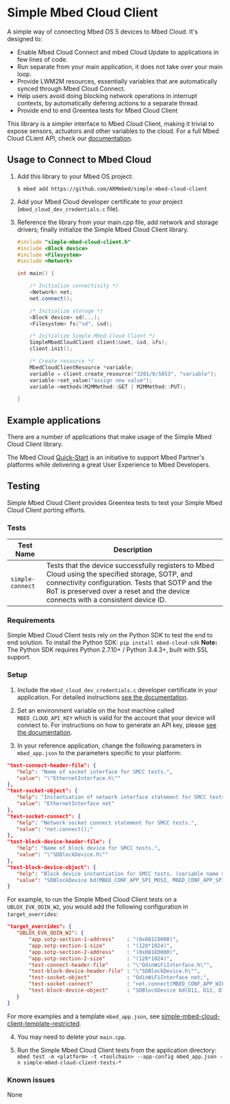 # Simple Mbed Cloud Client

A simple way of connecting Mbed OS 5 devices to Mbed Cloud. It's designed to:

* Enable Mbed Cloud Connect and mbed Cloud Update to applications in few lines of code.
* Run separate from your main application, it does not take over your main loop.
* Provide LWM2M resources, essentially variables that are automatically synced through Mbed Cloud Connect.
* Help users avoid doing blocking network operations in interrupt contexts, by automatically defering actions to a separate thread.
* Provide end to end Greentea tests for Mbed Cloud Client

This library is a simpler interface to Mbed Cloud Client, making it trivial to expose sensors, actuators and other variables to the cloud. For a full Mbed Cloud CLient API, check our [documentation](https://cloud.mbed.com/docs/current/mbed-cloud-client/index.html).

## Usage to Connect to Mbed Cloud

1. Add this library to your Mbed OS project:

    ```
    $ mbed add https://github.com/ARMmbed/simple-mbed-cloud-client
    ```
    
1. Add your Mbed Cloud developer certificate to your project (`mbed_cloud_dev_credentials.c` file).

1. Reference the library from your main.cpp file, add network and storage drivers; finally initialize the Simple Mbed Cloud Client library.

    ```cpp
    #include "simple-mbed-cloud-client.h"
    #include <Block device>
    #include <Filesystem>
    #include <Network>

    int main() {
    
        /* Initialize connectivity */
        <Network> net;
        net.connect();
    
        /* Initialize storage */
        <Block device> sd(...);
        <Filesystem> fs("sd", &sd);

        /* Initialize Simple Mbed Cloud Client */
        SimpleMbedCloudClient client(&net, &sd, &fs);
        client.init();

        /* Create resource */        
        MbedCloudClientResource *variable;
        variable = client.create_resource("3201/0/5853", "variable");
        variable->set_value("assign new value");
        variable->methods(M2MMethod::GET | M2MMethod::PUT);

    }
    ```
   
## Example applications
  
  There are a number of applications that make usage of the Simple Mbed Cloud Client library.
  
  The Mbed Cloud [Quick-Start](https://cloud.mbed.com/quick-start) is an initiative to support Mbed Partner's platforms while delivering a great User Experience to Mbed Developers.  

## Testing

Simple Mbed Cloud Client provides Greentea tests to test your Simple Mbed Cloud Client porting efforts. 

### Tests

| **Test Name** | **Description** |
| ------------- | ------------- |
| `simple-connect` | Tests that the device successfully registers to Mbed Cloud using the specified storage, SOTP, and connectivity configuration. Tests that SOTP and the RoT is preserved over a reset and the device connects with a consistent device ID.  |

### Requirements
 Simple Mbed Cloud Client tests rely on the Python SDK to test the end to end solution. 
 To install the Python SDK:
`pip install mbed-cloud-sdk`
 **Note:** The Python SDK requires Python 2.7.10+ / Python 3.4.3+, built with SSL support.
 
 ### Setup
 
 1. Include the `mbed_cloud_dev_credentials.c` developer certificate in your application. For detailed instructions [see the documentation](https://cloud.mbed.com/docs/current/connecting/provisioning-development-devices.html#creating-and-downloading-a-developer-certificate).
 
 2. Set an environment variable on the host machine called `MBED_CLOUD_API_KEY` which is valid for the account that your device will connect to. For instructions on how to generate an API key, please [see the documentation](https://cloud.mbed.com/docs/current/integrate-web-app/api-keys.html#generating-an-api-key).
 
 3. In your reference application, change the following parameters in `mbed_app.json` to the parameters specific to your platform:
 ```json      
"test-connect-header-file": {
    "help": "Name of socket interface for SMCC tests.",
    "value": "\"EthernetInterface.h\""
},
"test-socket-object": {
    "help": "Instantiation of network interface statement for SMCC tests. (variable name must be net)",
    "value": "EthernetInterface net"
},
"test-socket-connect": {
    "help": "Network socket connect statement for SMCC tests.",
    "value": "net.connect();"
},
"test-block-device-header-file": {
    "help": "Name of block device for SMCC tests.",
    "value": "\"SDBlockDevice.h\""
},
"test-block-device-object": {
    "help": "Block device instantiation for SMCC tests. (variable name must be bd)",
    "value": "SDBlockDevice bd(MBED_CONF_APP_SPI_MOSI, MBED_CONF_APP_SPI_MISO, MBED_CONF_APP_SPI_CLK, MBED_CONF_APP_SPI_CS);"
}
```
For example, to run the Simple Mbed Cloud Client tests on a `UBLOX_EVK_ODIN_W2`, you would add the following configuration in `target_overrides`:
 ```json
"target_overrides": {
    "UBLOX_EVK_ODIN_W2": {
        "app.sotp-section-1-address"    : "(0x081C0000)",
        "app.sotp-section-1-size"       : "(128*1024)",
        "app.sotp-section-2-address"    : "(0x081E0000)",
        "app.sotp-section-2-size"       : "(128*1024)",
        "test-connect-header-file"      : "\"OdinWiFiInterface.h\"",
        "test-block-device-header-file" : "\"SDBlockDevice.h\"",
        "test-socket-object"            : "OdinWiFiInterface net;",
        "test-socket-connect"           : "net.connect(MBED_CONF_APP_WIFI_SSID, MBED_CONF_APP_WIFI_PASSWORD, NSAPI_SECURITY_WPA_WPA2);",
        "test-block-device-object"      : "SDBlockDevice bd(D11, D12, D13, D9);"
    }
}
```
For more examples and a template `mbed_app.json`, see [simple-mbed-cloud-client-template-restricted](https://github.com/ARMmbed/simple-mbed-cloud-client-template-restricted).

4. You may need to delete your `main.cpp`.

5. Run the Simple Mbed Cloud Client tests from the application directory: 
 ` mbed test -m <platform> -t <toolchain> --app-config mbed_app.json -n simple-mbed-cloud-client-tests-*`

### Known issues

None
